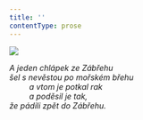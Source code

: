 ```yaml
---
title: ''
contentType: prose
---
```


<section>

![](../Images/105.jpg)

_A jeden chlápek ze Zábřehu  
šel s nevěstou po mořském břehu  
         a vtom je potkal rak  
         a poděsil je tak,  
že pádili zpět do Zábřehu._

</section>
